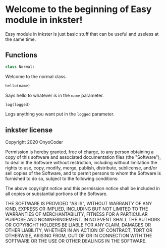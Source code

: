 # Welcome to the beginning of Easy module in inkster!

Easy module in inkster is just basic stuff that can be useful and useless at the same time.

## Functions

```python
class Normal:
```

Welcome to the normal class.

```python
hello(name)
```

Says hello to whatever is in the `name` parameter.

```python
log(logged)
```

Logs anything you want put in the `logged` parameter.

## inkster license

Copyright 2020 OnyoCoder

Permission is hereby granted, free of charge, to any person obtaining a copy of this software and associated documentation files (the "Software"), to deal in the Software without restriction, including without limitation the rights to use, copy, modify, merge, publish, distribute, sublicense, and/or sell copies of the Software, and to permit persons to whom the Software is furnished to do so, subject to the following conditions:

The above copyright notice and this permission notice shall be included in all copies or substantial portions of the Software.

THE SOFTWARE IS PROVIDED "AS IS", WITHOUT WARRANTY OF ANY KIND, EXPRESS OR IMPLIED, INCLUDING BUT NOT LIMITED TO THE WARRANTIES OF MERCHANTABILITY, FITNESS FOR A PARTICULAR PURPOSE AND NONINFRINGEMENT. IN NO EVENT SHALL THE AUTHORS OR COPYRIGHT HOLDERS BE LIABLE FOR ANY CLAIM, DAMAGES OR OTHER LIABILITY, WHETHER IN AN ACTION OF CONTRACT, TORT OR OTHERWISE, ARISING FROM, OUT OF OR IN CONNECTION WITH THE SOFTWARE OR THE USE OR OTHER DEALINGS IN THE SOFTWARE.
